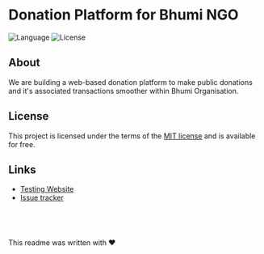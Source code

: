 # Donation Platform for Bhumi NGO
![Language](https://img.shields.io/website/https/test.thekrishna.in.svg)
![License](https://img.shields.io/badge/license-MIT-yellowgreen.svg)

## About
We are building a web-based donation platform to make public donations and it's associated transactions smoother within Bhumi Organisation.

## License
This project is licensed under the terms of the [MIT license](LICENSE) and is available for free.

## Links
-   [Testing Website](http://test.thekrishna.in)
-   [Issue tracker](https://github.com/KrishnaAlagiri/Donation-Website/issues)

## <br>
This readme was written with ❤️
